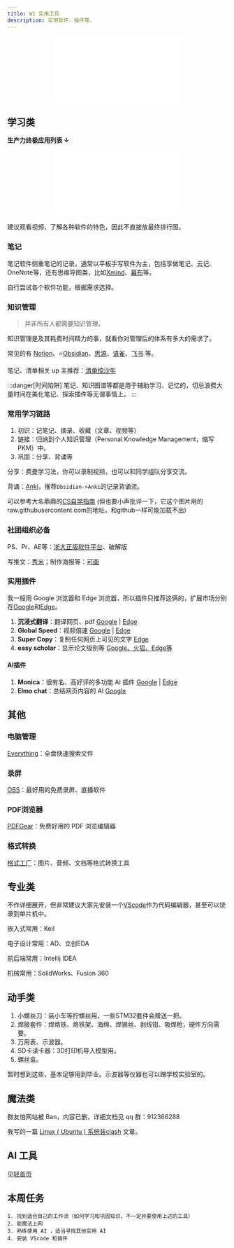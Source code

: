 ```yaml
---
title: W1 实用工具
description: 实用软件、插件等。
---
```


<center class="aspect-ratio" >
<iframe src="//player.bilibili.com/player.html?isOutside=true&aid=113114070844921&bvid=BV1RQ4aekExb&cid=25816534257&p=1" scrolling="no" border="0" frameborder="no" framespacing="0" allowfullscreen="true"></iframe>
</center>

## 学习类

**生产力终极应用列表 ↓**

<center class="aspect-ratio" >
<iframe src="//player.bilibili.com/player.html?isOutside=true&aid=1602152951&bvid=BV162421P7Tg&cid=1477797082&p=1" scrolling="no" border="0" frameborder="no" framespacing="0" allowfullscreen="true" t="0"></iframe>
</center>

建议观看视频，了解各种软件的特色，因此不直接放最终排行图。

### 笔记

笔记软件侧重笔记的记录，通常以平板手写软件为主，包括享做笔记、云记、OneNote等，还有思维导图类，比如[Xmind](https://xmind.cn/)、[幕布](https://mubu.com/apps)等。

自行尝试各个软件功能，根据需求选择。

### 知识管理

> 并非所有人都需要知识管理。

知识管理是及其耗费时间精力的事，就看你对管理后的体系有多大的需求了。

常见的有 [Notion](https://www.notion.so)、⭐[Obsidian](https://obsidian.md/)、[思源](https://b3log.org/siyuan/)、[语雀](https://www.yuque.com/)、[飞书](https://www.feishu.cn/) 等。

笔记、清单相关 up 主推荐：[清单控沙牛](https://space.bilibili.com/443605967)

:::danger[时间陷阱]
笔记、知识图谱等都是用于辅助学习、记忆的，切忌浪费大量时间在美化笔记、探索插件等无谓事情上。
:::

### 常用学习链路

1. 初识：记笔记、摘录、收藏（文章、视频等）
2. 链接：归纳到个人知识管理（Personal Knowledge Management，缩写PKM）中。
3. 巩固：分享、背诵等

分享：费曼学习法，你可以录制视频，也可以和同学组队分享交流。

背诵：[Anki](http://www.ankichina.net/)，推荐`Obsidian->Anki`的记录背诵流。

可以参考大名鼎鼎的[CS自学指南](https://csdiy.wiki/%E5%BF%85%E5%AD%A6%E5%B7%A5%E5%85%B7/workflow/)
(但也要小声批评一下，它这个图片用的raw.githubusercontent.com的地址，和github一样可能加载不出)

### 社团组织必备

PS、Pr、AE等：[浙大正版软件平台](http://ms.zju.edu.cn/)、破解版

写推文：[秀米](https://xiumi.us/#/)；制作海报等：[可画](https://www.canva.cn/) 

### 实用插件

我一般用 Google 浏览器和 Edge 浏览器，所以插件只推荐这俩的，扩展市场分别在[Google](https://chromewebstore.google.com/category/extensions?utm_source=ext_sidebar&hl=zh-CN)和[Edge](https://microsoftedge.microsoft.com/addons/Microsoft-Edge-Extensions-Home?hl=zh-CN)。

1. **沉浸式翻译**：翻译网页、pdf  [Google](https://chromewebstore.google.com/detail/%E6%B2%89%E6%B5%B8%E5%BC%8F%E7%BF%BB%E8%AF%91-%E7%BD%91%E9%A1%B5%E7%BF%BB%E8%AF%91%E6%8F%92%E4%BB%B6-pdf%E7%BF%BB%E8%AF%91-%E5%85%8D%E8%B4%B9/bpoadfkcbjbfhfodiogcnhhhpibjhbnh) | [Edge](https://microsoftedge.microsoft.com/addons/detail/%E6%B2%89%E6%B5%B8%E5%BC%8F%E7%BF%BB%E8%AF%91-%E7%BD%91%E9%A1%B5%E7%BF%BB%E8%AF%91%E6%8F%92%E4%BB%B6-pdf%E7%BF%BB%E8%AF%91-/amkbmndfnliijdhojkpoglbnaaahippg)
2. **Global Speed**：视频倍速  [Google](https://chromewebstore.google.com/detail/global-speed-%E8%A7%86%E9%A2%91%E9%80%9F%E5%BA%A6%E6%8E%A7%E5%88%B6/jpbjcnkcffbooppibceonlgknpkniiff) | [Edge](https://microsoftedge.microsoft.com/addons/detail/global-speed-%E8%A7%86%E9%A2%91%E9%80%9F%E5%BA%A6%E6%8E%A7%E5%88%B6/mjhlabbcmjflkpjknnicihkfnmbdfced?hl=zh-CN)
3. **Super Copy**：复制任何网页上可见的文字  [Edge](https://microsoftedge.microsoft.com/addons/detail/supercopy-%E8%B6%85%E7%BA%A7%E5%A4%8D%E5%88%B6/nhiheekdcnmfbapkmpbhmplfddenhjic)
4. **easy scholar**：显示论文级别等  [Google、火狐、Edge等](https://www.easyscholar.cc/) 

#### AI插件
1. **Monica**：很有名、高好评的多功能 AI 插件  [Google](https://chromewebstore.google.com/detail/monica-chatgpt4-%E9%A9%B1%E5%8A%A8%E7%9A%84-ai-co/ofpnmcalabcbjgholdjcjblkibolbppb?hl=zh-CN&utm_source=ext_sidebar) | [Edge](https://microsoftedge.microsoft.com/addons/detail/monica-chatgpt4-%E9%A9%B1%E5%8A%A8%E7%9A%84-ai-/fhimbbbmdjiifimnepkibjfjbppnjble?hl=zh-CN)
2. **Elmo chat**：总结网页内容的 AI  [Google](https://chromewebstore.google.com/detail/elmo-chat-your-ai-web-cop/ipnlcfhfdicbfbchfoihipknbaeenenm)

## 其他

### 电脑管理

[Everything](https://www.voidtools.com/zh-cn/downloads/)：全盘快速搜索文件

### 录屏

[OBS](https://obsproject.com/)：最好用的免费录屏、直播软件

### PDF浏览器

[PDFGear](https://www.pdfgear.com/zh/)：免费好用的 PDF 浏览编辑器

### 格式转换

[格式工厂](http://www.pcgeshi.com/download.html)：图片、音频、文档等格式转换工具

## 专业类

不作详细展开，但非常建议大家先安装一个[VScode](https://code.visualstudio.com/)作为代码编辑器，甚至可以烧录到单片机中。

嵌入式常用：Keil

电子设计常用：AD、立创EDA

前后端常用：Intellij IDEA

机械常用：SolidWorks、Fusion 360

## 动手类

1. 小螺丝刀：装小车等拧螺丝用，一些STM32套件会赠送一把。
2. 焊接套件：焊烙铁、烙铁架、海绵、焊锡丝、剥线钳、吸焊枪，硬件方向需要。
3. 万用表、示波器。
4. SD卡读卡器：3D打印机导入模型用。
5. 螺丝盒。

暂时想到这些，基本足够用到毕业。示波器等仪器也可以蹭学校实验室的。

## 魔法类

群友怕网站被 Ban，内容已删，详细文档见 qq 群：912366288

我写的一篇 [Linux ( Ubuntu ) 系统装clash](https://zhuanlan.zhihu.com/p/2852384493) 文章。

## AI 工具

见[轻首页](/#nav)

## 本周任务

```
1. 找到适合自己的工作流（如何学习和巩固知识，不一定非要使用上述的工具）
2. 能魔法上网
3. 熟练使用 AI ，适当寻找其他实用 AI 
4. 安装 VScode 和插件
```
<div class="container-icon">
<a href="https://space.bilibili.com/3546706348084176" class="item-icon" style="font-size: 24px;text-decoration: none;" className="iconfont icon-bilibili"></a>
<a href="https://github.com/maindraster" style="font-size: 24px;text-decoration: none;" class="item-icon" className="iconfont icon-github"></a>
<a href="https://www.zhihu.com/people/wen-dao-81-2-70" class="item-icon" style="font-size: 24px;text-decoration: none;" className="iconfont icon-zhihu"></a>
</div>
